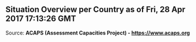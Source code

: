 ## Situation Overview per Country as of Fri, 28 Apr 2017 17:13:26 GMT

Source: **ACAPS (Assessment Capacities Project) - https://www.acaps.org**